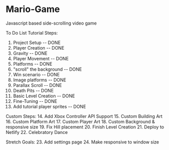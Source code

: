 # Mario-Game
Javascript based side-scrolling video game

To Do List
Tutorial Steps:
1. Project Setup -- DONE
2. Player Creation -- DONE
3. Gravity --  DONE
4. Player Movement -- DONE
5. Platforms -- DONE
6. "scroll" the background -- DONE
7. Win scenario -- DONE
8. Image platforms -- DONE
9. Parallax Scroll -- DONE
10. Death Pits -- DONE
11. Basic Level Creation -- DONE
12. Fine-Tuning -- DONE
13. Add tutorial player sprites -- DONE

Custom Steps:
14. Add Xbox Controller API Support
15. Custom Building Art 
16. Custom Platform Art
17. Custom Player Art
18. Custom Background & responsive size
19. Fix Hill placement
20. Finish Level Creation
21. Deploy to Netlify
22. Celebratory Dance

Stretch Goals:
23. Add settings page
24. Make responsive to window size